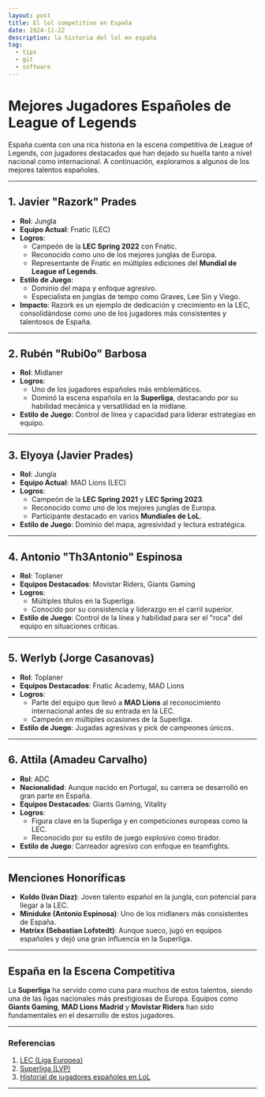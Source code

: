 ```yaml
---
layout: post
title: El lol competitivo en España
date: 2024-11-22
description: la historia del lol en españa
tag:
  - tips
  - git
  - software
---
```


# Mejores Jugadores Españoles de League of Legends

España cuenta con una rica historia en la escena competitiva de League of Legends, con jugadores destacados que han dejado su huella tanto a nivel nacional como internacional. A continuación, exploramos a algunos de los mejores talentos españoles.

---

## 1. **Javier "Razork" Prades**

- **Rol**: Jungla  
- **Equipo Actual**: Fnatic (LEC)  
- **Logros**:  
  - Campeón de la **LEC Spring 2022** con Fnatic.  
  - Reconocido como uno de los mejores junglas de Europa.  
  - Representante de Fnatic en múltiples ediciones del **Mundial de League of Legends**.  
- **Estilo de Juego**:  
  - Dominio del mapa y enfoque agresivo.  
  - Especialista en junglas de tempo como Graves, Lee Sin y Viego.  
- **Impacto**: Razork es un ejemplo de dedicación y crecimiento en la LEC, consolidándose como uno de los jugadores más consistentes y talentosos de España.  

---

## 2. **Rubén "Rubi0o" Barbosa**

- **Rol**: Midlaner  
- **Logros**:  
  - Uno de los jugadores españoles más emblemáticos.  
  - Dominó la escena española en la **Superliga**, destacando por su habilidad mecánica y versatilidad en la midlane.  
- **Estilo de Juego**: Control de línea y capacidad para liderar estrategias en equipo.

---

## 3. **Elyoya (Javier Prades)**

- **Rol**: Jungla  
- **Equipo Actual**: MAD Lions (LEC)  
- **Logros**:  
  - Campeón de la **LEC Spring 2021** y **LEC Spring 2023**.  
  - Reconocido como uno de los mejores junglas de Europa.  
  - Participante destacado en varios **Mundiales de LoL**.  
- **Estilo de Juego**: Dominio del mapa, agresividad y lectura estratégica.  

---

## 4. **Antonio "Th3Antonio" Espinosa**

- **Rol**: Toplaner  
- **Equipos Destacados**: Movistar Riders, Giants Gaming  
- **Logros**:  
  - Múltiples títulos en la Superliga.  
  - Conocido por su consistencia y liderazgo en el carril superior.  
- **Estilo de Juego**: Control de la línea y habilidad para ser el "roca" del equipo en situaciones críticas.

---

## 5. **Werlyb (Jorge Casanovas)**

- **Rol**: Toplaner  
- **Equipos Destacados**: Fnatic Academy, MAD Lions  
- **Logros**:  
  - Parte del equipo que llevó a **MAD Lions** al reconocimiento internacional antes de su entrada en la LEC.  
  - Campeón en múltiples ocasiones de la Superliga.  
- **Estilo de Juego**: Jugadas agresivas y pick de campeones únicos.

---

## 6. **Attila (Amadeu Carvalho)**

- **Rol**: ADC  
- **Nacionalidad**: Aunque nacido en Portugal, su carrera se desarrolló en gran parte en España.  
- **Equipos Destacados**: Giants Gaming, Vitality  
- **Logros**:  
  - Figura clave en la Superliga y en competiciones europeas como la LEC.  
  - Reconocido por su estilo de juego explosivo como tirador.  
- **Estilo de Juego**: Carreador agresivo con enfoque en teamfights.

---

## Menciones Honoríficas

- **Koldo (Iván Díaz)**: Joven talento español en la jungla, con potencial para llegar a la LEC.  
- **Miniduke (Antonio Espinosa)**: Uno de los midlaners más consistentes de España.  
- **Hatrixx (Sebastian Lofstedt)**: Aunque sueco, jugó en equipos españoles y dejó una gran influencia en la Superliga.  

---

## España en la Escena Competitiva

La **Superliga** ha servido como cuna para muchos de estos talentos, siendo una de las ligas nacionales más prestigiosas de Europa. Equipos como **Giants Gaming**, **MAD Lions Madrid** y **Movistar Riders** han sido fundamentales en el desarrollo de estos jugadores.

---

### Referencias

1. [LEC (Liga Europea)](https://lolesports.com)  
2. [Superliga (LVP)](https://www.lvp.es/superliga)  
3. [Historial de jugadores españoles en LoL](https://lol.fandom.com)  

---



